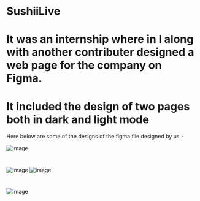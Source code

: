 # SushiiLive
# It was an internship where in I along with another contributer designed a web page for the company on Figma.
# It included the design of two pages both in dark and light mode 
Here below are some of the designs of the figma file designed by us - 

![image](https://github.com/Rishabh-Ag17/SushiiLive/assets/141638504/4c95de6d-f3b4-4b25-b713-6376080ead84)
#
![image](https://github.com/Rishabh-Ag17/SushiiLive/assets/141638504/2025e8cb-41af-45e1-8ff4-372498483c1f)
![image](https://github.com/Rishabh-Ag17/SushiiLive/assets/141638504/c5b61cb0-79c2-433e-a859-98f450ae5bf9)
#
![image](https://github.com/Rishabh-Ag17/SushiiLive/assets/141638504/55aca958-92ae-48e4-b82f-d3c466bd79fd)



